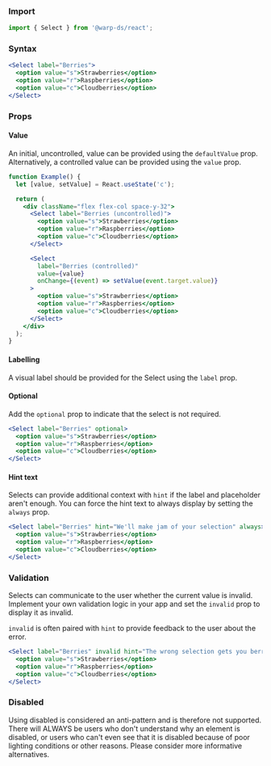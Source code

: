 ### Import

```js
import { Select } from '@warp-ds/react';
```

### Syntax

```jsx example
<Select label="Berries">
  <option value="s">Strawberries</option>
  <option value="r">Raspberries</option>
  <option value="c">Cloudberries</option>
</Select>
```

### Props

<api-table type=react component="Select" />

#### Value

An initial, uncontrolled, value can be provided using the `defaultValue` prop.
Alternatively, a controlled value can be provided using the `value` prop.

```jsx example
function Example() {
  let [value, setValue] = React.useState('c');

  return (
    <div className="flex flex-col space-y-32">
      <Select label="Berries (uncontrolled)">
        <option value="s">Strawberries</option>
        <option value="r">Raspberries</option>
        <option value="c">Cloudberries</option>
      </Select>

      <Select
        label="Berries (controlled)"
        value={value}
        onChange={(event) => setValue(event.target.value)}
      >
        <option value="s">Strawberries</option>
        <option value="r">Raspberries</option>
        <option value="c">Cloudberries</option>
      </Select>
    </div>
  );
}
```

#### Labelling

A visual label should be provided for the Select using the `label` prop.


#### Optional

Add the `optional` prop to indicate that the select is not required.

```jsx example
<Select label="Berries" optional>
  <option value="s">Strawberries</option>
  <option value="r">Raspberries</option>
  <option value="c">Cloudberries</option>
</Select>
```

#### Hint text

Selects can provide additional context with `hint` if the label and placeholder
aren't enough. You can force the hint text to always display by setting the
`always` prop.

```jsx example
<Select label="Berries" hint="We'll make jam of your selection" always>
  <option value="s">Strawberries</option>
  <option value="r">Raspberries</option>
  <option value="c">Cloudberries</option>
</Select>
```

### Validation

Selects can communicate to the user whether the current value is invalid.
Implement your own validation logic in your app and set the `invalid` prop to
display it as invalid.

`invalid` is often paired with `hint` to provide feedback to the user about the
error.

```jsx example
<Select label="Berries" invalid hint="The wrong selection gets you berried">
  <option value="s">Strawberries</option>
  <option value="r">Raspberries</option>
  <option value="c">Cloudberries</option>
</Select>
```

### Disabled

Using disabled is considered an anti-pattern and is therefore not supported.
There will ALWAYS be users who don't understand why an element is disabled, or
users who can't even see that it is disabled because of poor lighting conditions
or other reasons. Please consider more informative alternatives.